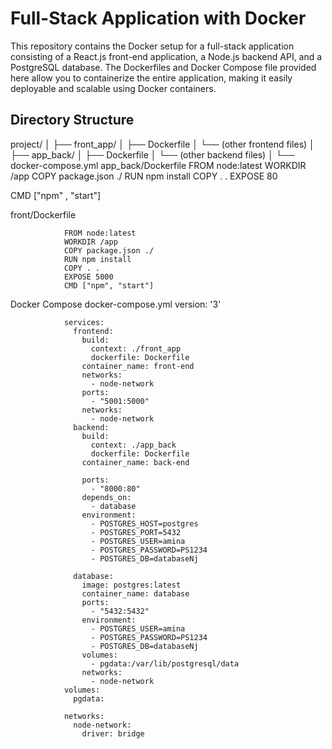 # Full-Stack Application with Docker

This repository contains the Docker setup for a full-stack application consisting of a React.js front-end application, a Node.js backend API, and a PostgreSQL database. The Dockerfiles and Docker Compose file provided here allow you to containerize the entire application, making it easily deployable and scalable using Docker containers.

## Directory Structure

project/
│
├── front_app/
│ ├── Dockerfile
│ └── (other frontend files)
│
├── app_back/
│ ├── Dockerfile
│ └── (other backend files)
│
└── docker-compose.yml
app_back/Dockerfile
FROM node:latest
WORKDIR /app
COPY package.json ./
RUN npm install
COPY . .
EXPOSE 80

CMD ["npm" , "start"]

front/Dockerfile

				FROM node:latest
				WORKDIR /app
				COPY package.json ./
				RUN npm install
				COPY . .
				EXPOSE 5000
				CMD ["npm", "start"]


Docker Compose
docker-compose.yml
				version: '3'
				
				services:
				  frontend:
				    build:
				      context: ./front_app
				      dockerfile: Dockerfile
				    container_name: front-end
				    networks:
				      - node-network
				    ports:
				      - "5001:5000"
				    networks:
				      - node-network
				  backend:
				    build:
				      context: ./app_back
				      dockerfile: Dockerfile
				    container_name: back-end
				
				    ports:
				      - "8000:80"
				    depends_on:
				      - database
				    environment:
				      - POSTGRES_HOST=postgres
				      - POSTGRES_PORT=5432
				      - POSTGRES_USER=amina
				      - POSTGRES_PASSWORD=PS1234
				      - POSTGRES_DB=databaseNj
				
				  database:
				    image: postgres:latest
				    container_name: database
				    ports:
				      - "5432:5432"
				    environment:
				      - POSTGRES_USER=amina
				      - POSTGRES_PASSWORD=PS1234
				      - POSTGRES_DB=databaseNj
				    volumes:
				      - pgdata:/var/lib/postgresql/data
				    networks:
				      - node-network
				volumes:
				  pgdata:
				
				networks:
				  node-network:
				    driver: bridge
				
	
